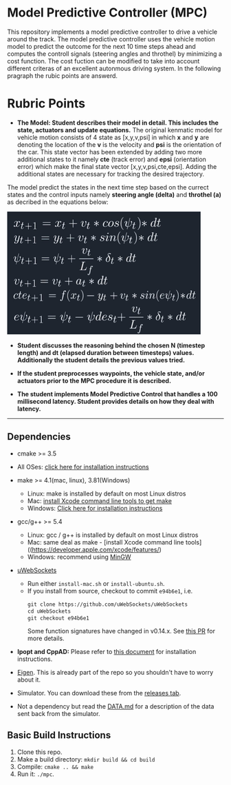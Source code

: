 # Model Predictive Controller (MPC)

This repository implements a model predictive controller to drive a vehicle around the track. The model predictive controller uses the vehicle motion model to predict the outcome for the next 10 time steps ahead and computes the controll signals (steering angles and throthel) by minimizing a cost function. The cost fuction can be modified to take into account different criteras of an excellent autonmous driving system. In the following pragraph the rubic points are answerd.

# Rubric Points
* **The Model: Student describes their model in detail. This includes the state, actuators and update equations.**
The original kenmatic model for vehicle motion consists of 4 state as [x,y,v,psi] in which **x** and **y** are denoting the location of the **v** is the velocity and **psi** is the orientation of the car. This state vector has been extended by adding two more additional states to it namely **cte** (track error) and **epsi** (orientation error) which make the final state vector [x,y,v,psi,cte,epsi]. Adding the additional states are necessary for tracking the desired trajectory.

The model predict the states in the next time step based on the currect states and the control inputs namely **steering angle (delta)** and **throthel (a)** as decribed in the equations below:

<img src="Equations.jpg" width="450">




* **Student discusses the reasoning behind the chosen N (timestep length) and dt (elapsed duration between timesteps) values. Additionally the student details the previous values tried.**


* **If the student preprocesses waypoints, the vehicle state, and/or actuators prior to the MPC procedure it is described.**

* **The student implements Model Predictive Control that handles a 100 millisecond latency. Student provides details on how they deal with latency.**





---

## Dependencies

* cmake >= 3.5
 * All OSes: [click here for installation instructions](https://cmake.org/install/)
* make >= 4.1(mac, linux), 3.81(Windows)
  * Linux: make is installed by default on most Linux distros
  * Mac: [install Xcode command line tools to get make](https://developer.apple.com/xcode/features/)
  * Windows: [Click here for installation instructions](http://gnuwin32.sourceforge.net/packages/make.htm)
* gcc/g++ >= 5.4
  * Linux: gcc / g++ is installed by default on most Linux distros
  * Mac: same deal as make - [install Xcode command line tools]((https://developer.apple.com/xcode/features/)
  * Windows: recommend using [MinGW](http://www.mingw.org/)
* [uWebSockets](https://github.com/uWebSockets/uWebSockets)
  * Run either `install-mac.sh` or `install-ubuntu.sh`.
  * If you install from source, checkout to commit `e94b6e1`, i.e.
    ```
    git clone https://github.com/uWebSockets/uWebSockets
    cd uWebSockets
    git checkout e94b6e1
    ```
    Some function signatures have changed in v0.14.x. See [this PR](https://github.com/udacity/CarND-MPC-Project/pull/3) for more details.

* **Ipopt and CppAD:** Please refer to [this document](https://github.com/udacity/CarND-MPC-Project/blob/master/install_Ipopt_CppAD.md) for installation instructions.
* [Eigen](http://eigen.tuxfamily.org/index.php?title=Main_Page). This is already part of the repo so you shouldn't have to worry about it.
* Simulator. You can download these from the [releases tab](https://github.com/udacity/self-driving-car-sim/releases).
* Not a dependency but read the [DATA.md](./DATA.md) for a description of the data sent back from the simulator.


## Basic Build Instructions

1. Clone this repo.
2. Make a build directory: `mkdir build && cd build`
3. Compile: `cmake .. && make`
4. Run it: `./mpc`.
